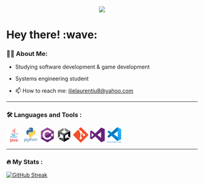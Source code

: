 <div id="header" align="center">
  <img src="https://media.giphy.com/media/lP8xu5t2DLGG045H8F/giphy.gif" width="100"/>
</div>

<h1>
  Hey there! :wave:
</h1>

### :man_technologist: About Me:
- Studying software development & game development

- Systems engineering student

- :mailbox: How to reach me: ilielaurentiu8@yahoo.com

---

### :hammer_and_wrench: Languages and Tools :

<div>
  <img src="https://github.com/devicons/devicon/blob/master/icons/java/java-original-wordmark.svg" title="JAVA" alt="Java" width="40" height="40"/>
  <img src="https://github.com/devicons/devicon/blob/master/icons/python/python-original-wordmark.svg" title="Python"  alt="python" width="40" height="40"/>
  <img src="https://github.com/devicons/devicon/blob/master/icons/csharp/csharp-original.svg" title="C#" alt="csharp" width="40" height=40"/>
  <img src="https://github.com/devicons/devicon/blob/master/icons/unity/unity-original.svg" title="UnityEngine"  alt="unity-engine" width="40" height="40"/>
  <img src="https://github.com/devicons/devicon/blob/master/icons/git/git-original.svg" title="git"  alt="git" width="40" height="40"/>
  <img src="https://github.com/devicons/devicon/blob/master/icons/visualstudio/visualstudio-plain.svg" title="VisualStudio"  alt="visual-studio" width="40" height="40"/>
  <img src="https://github.com/devicons/devicon/blob/master/icons/vscode/vscode-original-wordmark.svg" title="VSCode"  alt="vscode" width="40" height="40"/>
</div>

---

### :fire: My Stats :
[![GitHub Streak](http://github-readme-streak-stats.herokuapp.com?user=IlieLaurentiu&theme=dark&background=000000)](https://git.io/streak-stats)

